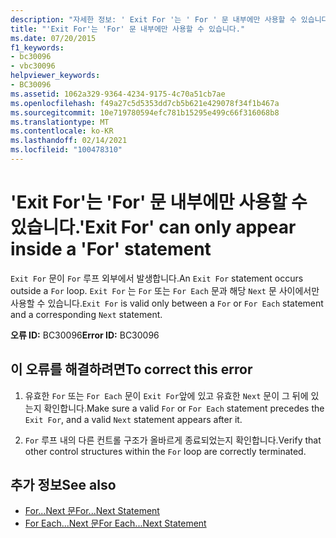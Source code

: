 ```yaml
---
description: "자세한 정보: ' Exit For '는 ' For ' 문 내부에만 사용할 수 있습니다."
title: "'Exit For'는 'For' 문 내부에만 사용할 수 있습니다."
ms.date: 07/20/2015
f1_keywords:
- bc30096
- vbc30096
helpviewer_keywords:
- BC30096
ms.assetid: 1062a329-9364-4234-9175-4c70a51cb7ae
ms.openlocfilehash: f49a27c5d5353dd7cb5b621e429078f34f1b467a
ms.sourcegitcommit: 10e719780594efc781b15295e499c66f316068b8
ms.translationtype: MT
ms.contentlocale: ko-KR
ms.lasthandoff: 02/14/2021
ms.locfileid: "100478310"
---
```

# <a name="exit-for-can-only-appear-inside-a-for-statement"></a><span data-ttu-id="a5f9c-103">'Exit For'는 'For' 문 내부에만 사용할 수 있습니다.</span><span class="sxs-lookup"><span data-stu-id="a5f9c-103">'Exit For' can only appear inside a 'For' statement</span></span>

<span data-ttu-id="a5f9c-104">`Exit For` 문이 `For` 루프 외부에서 발생합니다.</span><span class="sxs-lookup"><span data-stu-id="a5f9c-104">An `Exit For` statement occurs outside a `For` loop.</span></span> <span data-ttu-id="a5f9c-105">`Exit For` 는 `For` 또는 `For Each` 문과 해당 `Next` 문 사이에서만 사용할 수 있습니다.</span><span class="sxs-lookup"><span data-stu-id="a5f9c-105">`Exit For` is valid only between a `For` or `For Each` statement and a corresponding `Next` statement.</span></span>  
  
 <span data-ttu-id="a5f9c-106">**오류 ID:** BC30096</span><span class="sxs-lookup"><span data-stu-id="a5f9c-106">**Error ID:** BC30096</span></span>  
  
## <a name="to-correct-this-error"></a><span data-ttu-id="a5f9c-107">이 오류를 해결하려면</span><span class="sxs-lookup"><span data-stu-id="a5f9c-107">To correct this error</span></span>  
  
1. <span data-ttu-id="a5f9c-108">유효한 `For` 또는 `For Each` 문이 `Exit For`앞에 있고 유효한 `Next` 문이 그 뒤에 있는지 확인합니다.</span><span class="sxs-lookup"><span data-stu-id="a5f9c-108">Make sure a valid `For` or `For Each` statement precedes the `Exit For`, and a valid `Next` statement appears after it.</span></span>  
  
2. <span data-ttu-id="a5f9c-109">`For` 루프 내의 다른 컨트롤 구조가 올바르게 종료되었는지 확인합니다.</span><span class="sxs-lookup"><span data-stu-id="a5f9c-109">Verify that other control structures within the `For` loop are correctly terminated.</span></span>  
  
## <a name="see-also"></a><span data-ttu-id="a5f9c-110">추가 정보</span><span class="sxs-lookup"><span data-stu-id="a5f9c-110">See also</span></span>

- [<span data-ttu-id="a5f9c-111">For...Next 문</span><span class="sxs-lookup"><span data-stu-id="a5f9c-111">For...Next Statement</span></span>](../language-reference/statements/for-next-statement.md)
- [<span data-ttu-id="a5f9c-112">For Each...Next 문</span><span class="sxs-lookup"><span data-stu-id="a5f9c-112">For Each...Next Statement</span></span>](../language-reference/statements/for-each-next-statement.md)
